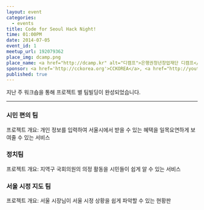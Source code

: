 ```yaml
---
layout: event
categories:
  - events
title: Code for Seoul Hack Night!
time: 01:00PM
date: 2014-07-05
event_id: 1
meetup_url: 192079362
place_img: dcamp.png
place_name: <a href="http://dcamp.kr" alt="디캠프">은행권청년창업재단 디캠프</a> 5층 세미나실C
sponsor: <a href='http://cckorea.org'>CCKOREA</a>, <a href="http://youthhub.kr">청년허브</a>
published: true
---
```



지난 주 워크숍을 통해 프로젝트 별 팀빌딩이 완성되었습니다.

---

### 시민 편의 팀

프로젝트 개요: 개인 정보를 입력하여 서울시에서 받을 수 있는 혜택을 일목요연하게 보여줄 수 있는 서비스

### 정치팀

프로젝트 개요: 지역구 국회의원의 의정 활동을 시민들이 쉽게 알 수 있는 서비스

### 서울 시정 지도 팀

프로젝트 개요: 서울 시장님이 서울 시정 상황을 쉽게 파악할 수 있는 현황판
